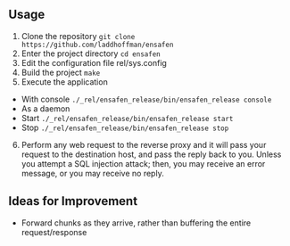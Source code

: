 ## Usage
1. Clone the repository
 `git clone https://github.com/laddhoffman/ensafen`
2. Enter the project directory
 `cd ensafen`
3. Edit the configuration file rel/sys.config
4. Build the project
 `make`
5. Execute the application
  * With console
   `./_rel/ensafen_release/bin/ensafen_release console`
  * As a daemon
   * Start
    `./_rel/ensafen_release/bin/ensafen_release start`
   * Stop
    `./_rel/ensafen_release/bin/ensafen_release stop`
6. Perform any web request to the reverse proxy and it will pass your request
 to the destination host, and pass the reply back to you. Unless you attempt a
 SQL injection attack; then, you may receive an error message, or you may receive no reply.

## Ideas for Improvement
* Forward chunks as they arrive, rather than buffering the entire request/response


